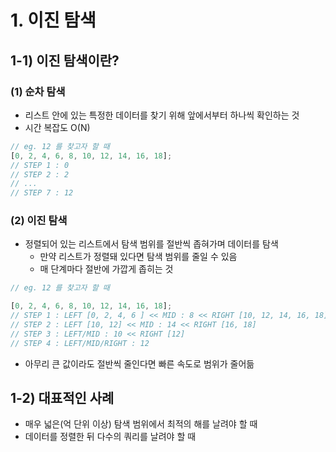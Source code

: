 # 1. 이진 탐색

## 1-1) 이진 탐색이란?

### (1) 순차 탐색

- 리스트 안에 있는 특정한 데이터를 찾기 위해 앞에서부터 하나씩 확인하는 것
- 시간 복잡도 O(N)

```jsx
// eg. 12 를 찾고자 할 때
[0, 2, 4, 6, 8, 10, 12, 14, 16, 18];
// STEP 1 : 0
// STEP 2 : 2
// ...
// STEP 7 : 12
```

### (2) 이진 탐색

- 정렬되어 있는 리스트에서 탐색 범위를 절반씩 좁혀가며 데이터를 탐색
  - 만약 리스트가 정렬돼 있다면 탐색 범위를 줄일 수 있음
  - 매 단계마다 절반에 가깝게 좁히는 것

```jsx
// eg. 12 를 찾고자 할 때

[0, 2, 4, 6, 8, 10, 12, 14, 16, 18];
// STEP 1 : LEFT [0, 2, 4, 6 ] << MID : 8 << RIGHT [10, 12, 14, 16, 18]
// STEP 2 : LEFT [10, 12] << MID : 14 << RIGHT [16, 18]
// STEP 3 : LEFT/MID : 10 << RIGHT [12]
// STEP 4 : LEFT/MID/RIGHT : 12
```

- 아무리 큰 값이라도 절반씩 줄인다면 빠른 속도로 범위가 줄어듦

## 1-2) 대표적인 사례

- 매우 넓은(억 단위 이상) 탐색 범위에서 최적의 해를 날려야 할 때
- 데이터를 정렬한 뒤 다수의 쿼리를 날려야 할 때
